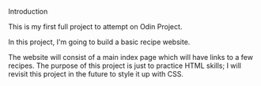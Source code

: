 Introduction

This is my first full project to attempt on Odin Project. 

In this project, I'm going to build a basic recipe website.

The website will consist of a main index page which will have links to a few recipes. The purpose of this project is just to practice HTML skills; I will revisit this project in the future to style it up with CSS.